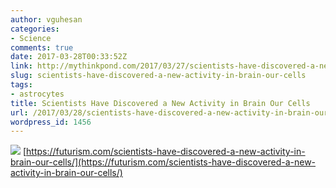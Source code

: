 ```yaml
---
author: vguhesan
categories:
- Science
comments: true
date: 2017-03-28T00:33:52Z
link: http://mythinkpond.com/2017/03/27/scientists-have-discovered-a-new-activity-in-brain-our-cells/
slug: scientists-have-discovered-a-new-activity-in-brain-our-cells
tags:
- astrocytes
title: Scientists Have Discovered a New Activity in Brain Our Cells
url: /2017/03/28/scientists-have-discovered-a-new-activity-in-brain-our-cells/
wordpress_id: 1456
---
```


![](/img/2017/03/images.jpg)
[https://futurism.com/scientists-have-discovered-a-new-activity-in-brain-our-cells/](https://futurism.com/scientists-have-discovered-a-new-activity-in-brain-our-cells/)

